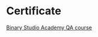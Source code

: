 # Certificate 

[Binary Studio Academy QA course ](https://drive.google.com/file/d/1aH97cld9Nk0wYniACY0eVpbxA4mf4p1a/view?usp=share_link)